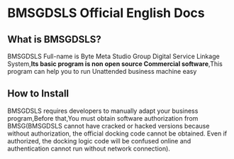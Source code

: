 # BMSGDSLS Official English Docs
## What is BMSGDSLS?
BMSGDSLS Full-name is Byte Meta Studio Group Digital Service Linkage System,**Its basic program is non open source Commercial software**,This program can help you to run Unattended business machine easy
## How to Install
BMSGDSLS requires developers to manually adapt your business program,Before that,You must obtain software authorization from BMSG(BMSGDSLS cannot have cracked or hacked versions because without authorization, the official docking code cannot be obtained. Even if authorized, the docking logic code will be confused online and authentication cannot run without network connection).
